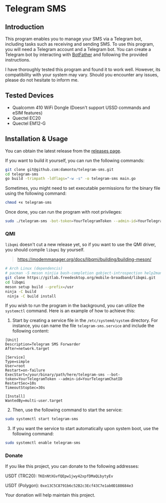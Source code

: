 # Telegram SMS

## Introduction

This program enables you to manage your SMS via a Telegram bot, including tasks such as receiving and sending SMS. To use this program, you will need a Telegram account and a Telegram bot. You can create a Telegram bot by interacting with [BotFather](https://t.me/botfather) and following the provided instructions.

I have thoroughly tested this program and found it to work well. However, its compatibility with your system may vary. Should you encounter any issues, please do not hesitate to inform me.

## Tested Devices

* Qualcomm 410 WiFi Dongle (Doesn't support USSD commands and eSIM features)
* Quectel EC20
* Quectel EM12-G

## Installation & Usage

You can obtain the latest release from the [releases page](https://github.com/damonto/telegram-sms/releases).

If you want to build it yourself, you can run the following commands:

```bash
git clone git@github.com:damonto/telegram-sms.git
cd telegram-sms
go build -trimpath -ldflags="-w -s" -o telegram-sms main.go
```

Sometimes, you might need to set executable permissions for the binary file using the following command:

```bash
chmod +x telegram-sms
```

Once done, you can run the program with root privileges:

```bash
sudo ./telegram-sms -bot-token=YourTelegramToken --admin-id=YourTelegramChatID
```

### QMI

`libqmi` doesn't cut a new release yet, so if you want to use the QMI driver, you should compile `libqmi` by yourself.

> https://modemmanager.org/docs/libqmi/building/building-meson/

```bash
# Arch Linux (dependencis)
# pacman -S meson ninjia bash-completion gobject-introspection help2man
git clone https://gitlab.freedesktop.org/mobile-broadband/libqmi.git
cd libqmi
meson setup build --prefix=/usr
ninja -C build
 ninja -C build install
```

If you wish to run the program in the background, you can utilize the `systemctl` command. Here is an example of how to achieve this:

1. Start by creating a service file in the `/etc/systemd/system` directory. For instance, you can name the file `telegram-sms.service` and include the following content:

```plaintext
[Unit]
Description=Telegram SMS Forwarder
After=network.target

[Service]
Type=simple
User=root
Restart=on-failure
ExecStart=/your/binary/path/here/telegram-sms --bot-token=YourTelegramToken --admin-id=YourTelegramChatID
RestartSec=10s
TimeoutStopSec=30s

[Install]
WantedBy=multi-user.target
```

2. Then, use the following command to start the service:

```bash
sudo systemctl start telegram-sms
```

3. If you want the service to start automatically upon system boot, use the following command:

```bash
sudo systemctl enable telegram-sms
```

### Donate

If you like this project, you can donate to the following addresses:

USDT (TRC20): `TKEnNtXGvfQEpw1jwy42xpfDMaQLbytyEv`

USDT (Polygon): `0xe13C5C8791b6c52B2c3Ecf43C7e1ab0D188684e3`

Your donation will help maintain this project.
